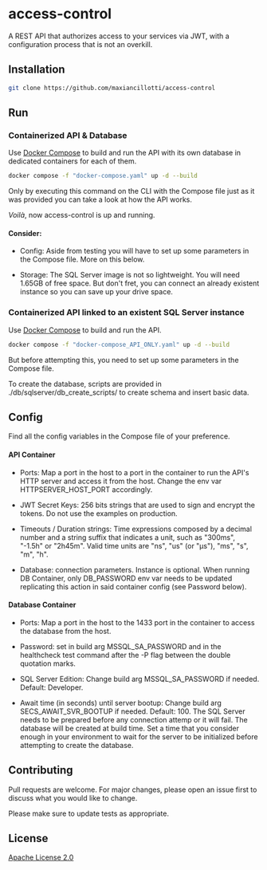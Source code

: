 # access-control

A REST API that authorizes access to your services via JWT, with a configuration process that is not an overkill.

## Installation

```bash
git clone https://github.com/maxiancillotti/access-control
```

## Run

### Containerized API & Database

Use [Docker Compose](https://docs.docker.com/compose/) to build and run the API with its own database in dedicated containers for each of them.

```bash
docker compose -f "docker-compose.yaml" up -d --build
```

Only by executing this command on the CLI with the Compose file just as it was provided you can take a look at how the API works.

*Voilà*, now access-control is up and running.

#### Consider:

- Config: Aside from testing you will have to set up some parameters in the Compose file. More on this below.

- Storage: The SQL Server image is not so lightweight. You will need 1.65GB of free space. But don't fret, you can connect an already existent instance so you can save up your drive space.

### Containerized API linked to an existent SQL Server instance

Use [Docker Compose](https://docs.docker.com/compose/) to build and run the API.

```bash
docker compose -f "docker-compose_API_ONLY.yaml" up -d --build
```

But before attempting this, you need to set up some parameters in the Compose file.

To create the database, scripts are provided in ./db/sqlserver/db_create_scripts/ to create schema and insert basic data.

## Config

Find all the config variables in the Compose file of your preference.

#### API Container

- Ports: Map a port in the host to a port in the container to run the API's HTTP server and access it from the host. Change the env var HTTPSERVER_HOST_PORT accordingly.

- JWT Secret Keys: 256 bits strings that are used to sign and encrypt the tokens. Do not use the examples on production.

- Timeouts / Duration strings: Time expressions composed by a decimal number and a string suffix that indicates a unit, such as "300ms", "-1.5h" or "2h45m". Valid time units are "ns", "us" (or "µs"), "ms", "s", "m", "h".

- Database: connection parameters. Instance is optional. When running DB Container, only DB_PASSWORD env var needs to be updated replicating this action in said container config (see Password below).

#### Database Container

- Ports: Map a port in the host to the 1433 port in the container to access the database from the host.

- Password: set in build arg MSSQL_SA_PASSWORD and in the healthcheck test command after the -P flag between the double quotation marks.

- SQL Server Edition: Change build arg MSSQL_SA_PASSWORD if needed. Default: Developer.

- Await time (in seconds) until server bootup: Change build arg SECS_AWAIT_SVR_BOOTUP if needed. Default: 100. The SQL Server needs to be prepared before any connection attemp or it will fail. The database will be created at build time. Set a time that you consider enough in your environment to wait for the server to be initialized before attempting to create the database.


## Contributing
Pull requests are welcome. For major changes, please open an issue first to discuss what you would like to change.

Please make sure to update tests as appropriate.

## License
[Apache License 2.0](https://choosealicense.com/licenses/apache-2.0/)